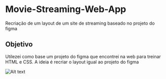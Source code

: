 # Movie-Streaming-Web-App
Recriação de um layout de um site de streaming baseado no projeto do figma

## Objetivo
Utilezei como base um projeto do figma que encontrei na web para treinar HTML e CSS. A ideia é recriar o layout igual ao projeto do figma


![Alt text](./figma/Home-screen)
